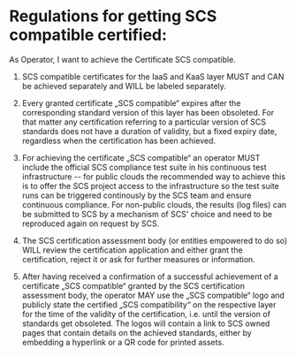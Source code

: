 # Regulations for getting SCS compatible certified:
As Operator, I want to achieve the Certificate SCS compatible.

1. SCS compatible certificates for the IaaS and KaaS layer MUST and CAN be achieved separately and WILL be labeled separately.
<!-- Add some further details regarding SCS-0003 and the layers defined there -->

2. Every granted certificate „SCS compatible“ expires after the corresponding standard version of this layer has been obsoleted. For that matter any certification referring to a particular version of SCS standards does not have a duration of validity, but a fixed expiry date, regardless when the certification has been achieved.

3. For achieving the certificate „SCS compatible“ an operator MUST include the official SCS compliance test suite in his continuous test infrastructure -- for public clouds the recommended way to achieve this is to offer the SCS project access to the infrastructure so the test suite runs can be triggered continously by the SCS team and ensure continuous compliance. For non-public clouds, the results (log files) can be submitted to SCS by a mechanism of SCS' choice and need to be reproduced again on request by SCS.
<!-- Initially this will probably be eMail -->
<!-- What happens when the tests fail? Who will be notified, will the certificate be revoked after a given amount of time? -->

4. The SCS certification assessment body (or entities empowered to do so) WILL review the certification application and either grant the certification, reject it or ask for further measures or information.
<!-- body might as well just be a machine, at least on the scs compatible level -->

5. After having received a confirmation of a successful achievement of a certificate „SCS compatible“ granted by the SCS certification assessment body, the operator MAY use the „SCS compatible“ logo and publicly state the certified „SCS compatibility“  on the respective layer for the time of the validity of the certification, i.e. until the version of standards get obsoleted. The logos will contain a link to SCS owned pages that contain details on the achieved standards, either by embedding a hyperlink or a QR code for printed assets.

<!-- Make clear that we – the SCS project – are allowed to test a cloud enviroment on request or request docs that prove the fulfillment of certification requirements -->
